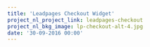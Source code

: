 ```yaml
---
title: 'Leadpages Checkout Widget'
project_nl_project_link: leadpages-checkout
project_nl_bkg_image: lp-checkout-alt-4.jpg
date: '30-09-2016 00:00'
---
```


